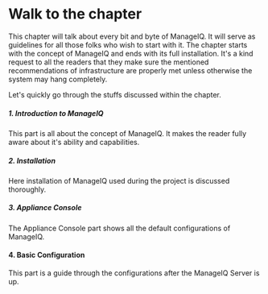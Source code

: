 # Walk to the chapter

This chapter will talk about every bit and byte of ManageIQ. It will
serve as guidelines for all those folks who wish to start with it. The
chapter starts with the concept of ManageIQ and ends with its full
installation. It's a kind request to all the readers that they make sure
the mentioned recommendations of infrastructure are properly met unless
otherwise the system may hang completely.

Let's quickly go through the stuffs discussed within the chapter.

##### 1. Introduction to ManageIQ

This part is all about the concept of ManageIQ. It makes the reader
fully aware about it's ability and capabilities.

##### 2. Installation

Here installation of ManageIQ used during the project is discussed
thoroughly.

##### 3. Appliance Console

The Appliance Console part shows all the default configurations of
ManageIQ.

#### 4. Basic Configuration

This part is a guide through the configurations after the ManageIQ
Server is up.
